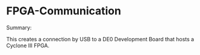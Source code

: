 # FPGA-Communication


Summary:

This creates a connection by USB to a DE0 Development Board that hosts a Cyclone III FPGA. 



